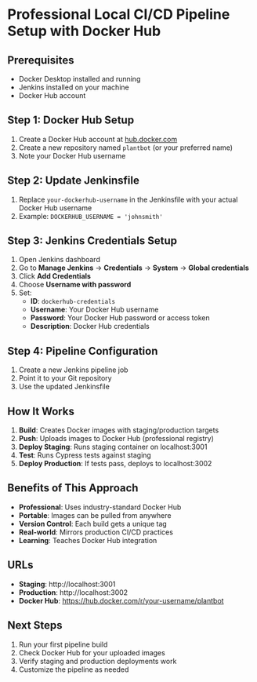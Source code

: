 # Professional Local CI/CD Pipeline Setup with Docker Hub

## Prerequisites
- Docker Desktop installed and running
- Jenkins installed on your machine
- Docker Hub account

## Step 1: Docker Hub Setup
1. Create a Docker Hub account at [hub.docker.com](https://hub.docker.com)
2. Create a new repository named `plantbot` (or your preferred name)
3. Note your Docker Hub username

## Step 2: Update Jenkinsfile
1. Replace `your-dockerhub-username` in the Jenkinsfile with your actual Docker Hub username
2. Example: `DOCKERHUB_USERNAME = 'johnsmith'`

## Step 3: Jenkins Credentials Setup
1. Open Jenkins dashboard
2. Go to **Manage Jenkins** → **Credentials** → **System** → **Global credentials**
3. Click **Add Credentials**
4. Choose **Username with password**
5. Set:
   - **ID**: `dockerhub-credentials`
   - **Username**: Your Docker Hub username
   - **Password**: Your Docker Hub password or access token
   - **Description**: Docker Hub credentials

## Step 4: Pipeline Configuration
1. Create a new Jenkins pipeline job
2. Point it to your Git repository
3. Use the updated Jenkinsfile

## How It Works
1. **Build**: Creates Docker images with staging/production targets
2. **Push**: Uploads images to Docker Hub (professional registry)
3. **Deploy Staging**: Runs staging container on localhost:3001
4. **Test**: Runs Cypress tests against staging
5. **Deploy Production**: If tests pass, deploys to localhost:3002

## Benefits of This Approach
- **Professional**: Uses industry-standard Docker Hub
- **Portable**: Images can be pulled from anywhere
- **Version Control**: Each build gets a unique tag
- **Real-world**: Mirrors production CI/CD practices
- **Learning**: Teaches Docker Hub integration

## URLs
- **Staging**: http://localhost:3001
- **Production**: http://localhost:3002
- **Docker Hub**: https://hub.docker.com/r/your-username/plantbot

## Next Steps
1. Run your first pipeline build
2. Check Docker Hub for your uploaded images
3. Verify staging and production deployments work
4. Customize the pipeline as needed
